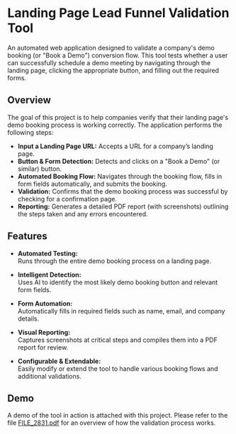 # Landing Page Lead Funnel Validation Tool

An automated web application designed to validate a company's demo booking (or "Book a Demo") conversion flow. This tool tests whether a user can successfully schedule a demo meeting by navigating through the landing page, clicking the appropriate button, and filling out the required forms.

## Overview

The goal of this project is to help companies verify that their landing page's demo booking process is working correctly. The application performs the following steps:
- **Input a Landing Page URL:** Accepts a URL for a company’s landing page.
- **Button & Form Detection:** Detects and clicks on a "Book a Demo" (or similar) button.
- **Automated Booking Flow:** Navigates through the booking flow, fills in form fields automatically, and submits the booking.
- **Validation:** Confirms that the demo booking process was successful by checking for a confirmation page.
- **Reporting:** Generates a detailed PDF report (with screenshots) outlining the steps taken and any errors encountered.

## Features

- **Automated Testing:**  
  Runs through the entire demo booking process on a landing page.
  
- **Intelligent Detection:**  
  Uses AI to identify the most likely demo booking button and relevant form fields.

- **Form Automation:**  
  Automatically fills in required fields such as name, email, and company details.

- **Visual Reporting:**  
  Captures screenshots at critical steps and compiles them into a PDF report for review.

- **Configurable & Extendable:**  
  Easily modify or extend the tool to handle various booking flows and additional validations.

## Demo

A demo of the tool in action is attached with this project. Please refer to the file [FILE_2831.pdf](./FILE_2831.pdf) for an overview of how the validation process works.
